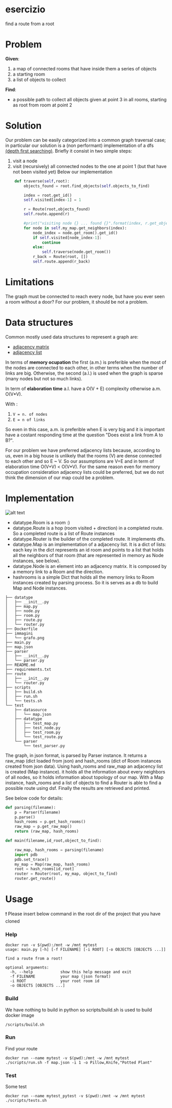 # esercizio
find a route from a root

# Problem
**Given**:
1. a map of connected rooms that have inside them a series of objects
2. a starting room
3. a list of objects to collect

**Find**:

* a possible path to collect all objects given at point 3 in all rooms, starting as root from room at point 2

# Solution

Our problem can be easily categorized into a common graph traversal case; 
in particular our solution is a (non performant) implementation of a dfs [(depth first searching)](https://it.wikipedia.org/wiki/Ricerca_in_profondit%C3%A0).
Briefly it consist in two simple steps:

1. visit a node
2. visit (recursively) all connected nodes to the one at point 1 (but that have not been visited yet) 
Below our implementation

```python
    def traverse(self,root):
        objects_found = root.find_objects(self.objects_to_find)

        index = root.get_id()
        self.visited[index-1] = 1

        r = Route(root,objects_found)
        self.route.append(r)

        #print("visiting node {} ... found {}".format(index, r.get_objects_found()))
        for node in self.my_map.get_neighbors(index):
            node_index = node.get_room().get_id()
            if self.visited[node_index-1]:
                continue
            else:
                self.traverse(node.get_room())
            r_back = Route(root, [])
            self.route.append(r_back)
```

# Limitations
The graph must be connected to reach every node, but have you ever seen a room without a door? For our problem, it should be not a problem.

# Data structures

Common mostly used data structures to represent a graph are:

* [adjacency matrix](https://it.wikipedia.org/wiki/Matrice_delle_adiacenze)
* [adjacency list](https://it.wikipedia.org/wiki/Lista_di_adiacenza)

In terms of **memory ocupation** the first (a.m.) is preferible when the most of the nodes are connected to each other, in other terms when the number of links are big. Otherwise, the second (a.l.) is used when the graph is sparse (many nodes but not so much links).

In term of **elaboration time** a.l. have a O(V + E) complexity otherwise a.m. O(V*V). 

With :

1. `V = n. of nodes`
2. `E = n of links`

So even in this case, a.m. is preferible when E is very big and it is important have a costant responding time at the question "Does exist a link from A to B?".

For our problem we have preferred adjacency lists because, according to us, even in a big house is unlikely that the rooms (V) are dense connected to each other and so E ~ V. So our assumptions are V=E and in term of elaboration time O(V+V) < O(V*V).
For the same reason even for memory occupation consideration adjacency lists could be preferred, but we do not think the dimension of our map could be a problem.


# Implementation

![alt text](immagini/grafo.png "Mappa")

* datatype.Room is a room :)
* datatype.Route is a hop (room visited + direction) in a completed route. So a completed route is a list of Route instances
* datatype.Router is the builder of the completed route. It implements dfs.
* datatype.Map is an implementation of a adjacency list. It is a dict of lists: each key in the dict represents an id room and points to a list that holds all the neighbors of that room (that are represented in memory as Node instances, see below). 
* datatype.Node is an element into an adjacency matrix. It is composed by a memory link to a Room and the direction.
* hashrooms is a simple Dict that holds all the memory links to Room instances created by parsing process. So it is serves as a db to build Map and Node instances.

```
├── datatype
│   ├── __init__.py
│   ├── map.py
│   ├── node.py
│   ├── room.py
│   ├── route.py
│   └── router.py
├── Dockerfile
├── immagini
│   └── grafo.png
├── main.py
├── map.json
├── parser
│   ├── __init__.py
│   └── parser.py
├── README.md
├── requirements.txt
├── route
│   ├── __init__.py
│   └── router.py
├── scripts
│   ├── build.sh
│   ├── run.sh
│   └── tests.sh
└── test
    ├── datasource
    │   └── map.json
    ├── datatype
    │   ├── test_map.py
    │   ├── test_node.py
    │   ├── test_room.py
    │   └── test_route.py
    └── parser
        └── test_parser.py

```
The graph, in json format, is parsed by Parser instance. It returns a raw_map (dict loaded from json) and hash_rooms (dict of Room instances created from json data).
Using hash_rooms and raw_map an adjacency list is created (Map instance). it holds all the information about every neighbors of all nodes, so it holds information about topology of our map.
With a Map instance, hash_rooms and a list of objects to find a Router is able to find a possible route using dsf.
Finally the results are retrieved and printed.

See below code for details:

```python
def parsing(filename):
    p = Parser(filename)
    p.parse()
    hash_rooms = p.get_hash_rooms()
    raw_map = p.get_raw_map()
    return (raw_map, hash_rooms)

def main(filename,id_root,object_to_find):

    raw_map, hash_rooms = parsing(filename)
    import pdb
    pdb.set_trace()
    my_map = Map(raw_map, hash_rooms)
    root = hash_rooms[id_root]
    router = Router(root, my_map, object_to_find)
    router.get_route()

```


# Usage
 :exclamation: Please insert below command in the root dir of the project that you have cloned

### Help

```
docker run -v $(pwd):/mnt -w /mnt mytest 
usage: main.py [-h] [-f FILENAME] [-i ROOT] [-o OBJECTS [OBJECTS ...]]

find a route from a root!

optional arguments:
  -h, --help            show this help message and exit
  -f FILENAME           your map (json format)
  -i ROOT               your root room id
  -o OBJECTS [OBJECTS ...]

```
### Build

We have nothing to build in python so scripts/build.sh is used to build docker image

```
/scripts/build.sh 
```
### Run

Find your route

```
docker run --name mytest -v $(pwd):/mnt -w /mnt mytest ./scripts/run.sh -f map.json -i 1 -o Pillow,Knife,"Potted Plant"
```

### Test

Some test

```
docker run --name mytest_pytest -v $(pwd):/mnt -w /mnt mytest ./scripts/tests.sh

```

